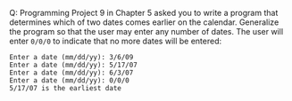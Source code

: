 Q: Programming Project 9 in Chapter 5 asked you to write a program that
determines which of two dates comes earlier on the calendar. Generalize the
program so that the user may enter any number of dates. The user will enter
`0/0/0` to indicate that no more dates will be entered:

```
Enter a date (mm/dd/yy): 3/6/09
Enter a date (mm/dd/yy): 5/17/07
Enter a date (mm/dd/yy): 6/3/07
Enter a date (mm/dd/yy): 0/0/0
5/17/07 is the earliest date
```
